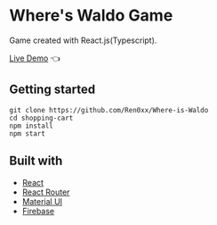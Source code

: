 # Where's Waldo Game

Game created with React.js(Typescript).

[Live Demo](https://ren0xx.github.io/Where-is-Waldo/) :point_left:

## Getting started

```
git clone https://github.com/Ren0xx/Where-is-Waldo
cd shopping-cart
npm install
npm start
```

## Built with

-   [React](https://reactjs.org/)
-   [React Router](https://reactrouter.com/)
-   [Material UI](https://mui.com/)
-   [Firebase](https://firebase.google.com/)
